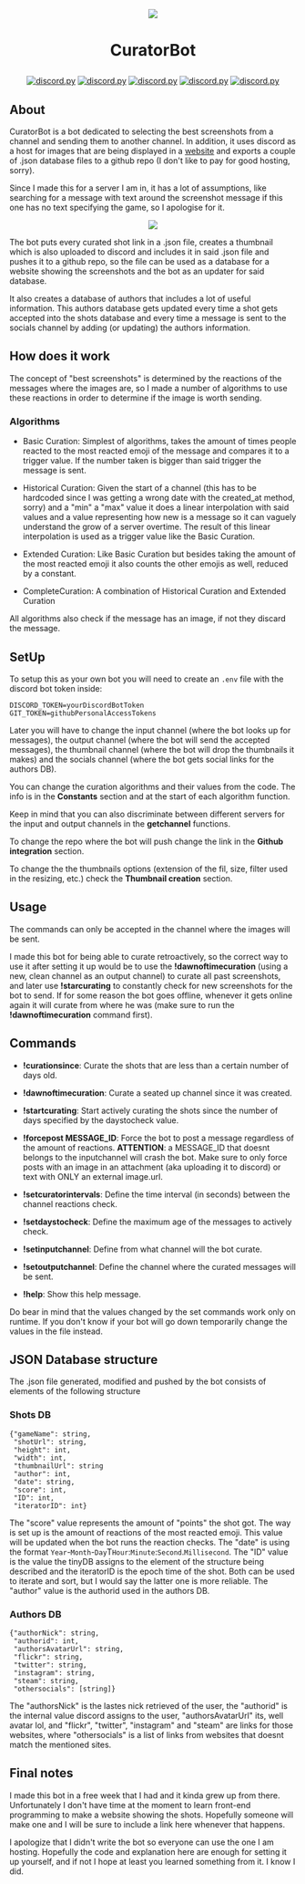 <p align="center"><img src="https://user-images.githubusercontent.com/24371572/104768884-1fa5f400-574d-11eb-93c4-10b24f8ce06e.jpg">
 
# <p align="center">CuratorBot</p>
 <p align="center">
  <a href="https://github.com/Rapptz/discord.py/">
     <img src="https://img.shields.io/badge/discordpy-1.6.0-blue.svg" alt="discord.py"></a>
  <a href="https://github.com/msiemens/tinydb">
     <img src="https://img.shields.io/badge/tinyDB-4.3.0-blue.svg" alt="discord.py"></a>
  <a href="https://github.com/gitpython-developers/GitPython">
     <img src="https://img.shields.io/badge/gitPython-3.1.12-blue.svg" alt="discord.py"></a>
  <a href="https://github.com/python-pillow/Pillow">
     <img src="https://img.shields.io/badge/pillow-8.1.0-blue.svg" alt="discord.py"></a>
  <a href="https://github.com/psf/requests">
     <img src="https://img.shields.io/badge/requests-2.22.0-blue.svg" alt="discord.py"></a>
 
## About
 
CuratorBot is a bot dedicated to selecting the best screenshots from a channel and sending them to another channel. In addition, it uses discord as a host for images that are being displayed in a [website](https://framedsc.github.io/HallOfFramed/) and exports a couple of .json database files to a github repo (I don't like to pay for good hosting, sorry).
 
Since I made this for a server I am in, it has a lot of assumptions, like searching for a message with text around the screenshot message if this one has no text specifying the game, so I apologise for it.
 
<p align="center"><img src="https://user-images.githubusercontent.com/24371572/104781820-eb88fe00-5761-11eb-91d0-6daf4448ebad.png">
 
The bot puts every curated shot link in a .json file, creates a thumbnail which is also uploaded to discord and includes it in said .json file and pushes it to a github repo, so the file can be used as a database for a website showing the screenshots and the bot as an updater for said database.

It also creates a database of authors that includes a lot of useful information. This authors database gets updated every time a shot gets accepted into the shots database and every time a message is sent to the socials channel by adding (or updating) the authors information.
 
## How does it work
 
The concept of "best screenshots" is determined by the reactions of the messages where the images are, so I made a number of algorithms to use these reactions in order to determine if the image is worth sending.
 
### Algorithms
 
- Basic Curation: Simplest of algorithms, takes the amount of times people reacted to the most reacted emoji of the message and compares it to a trigger value. If the number taken is bigger than said trigger the message is sent.
 
- Historical Curation: Given the start of a channel (this has to be hardcoded since I was getting a wrong date with the created_at method, sorry) and a "min" a "max" value it does a linear interpolation with said values and a value representing how new is a message so it can vaguely understand the grow of a server overtime. The result of this linear interpolation is used as a trigger value like the Basic Curation.
 
- Extended Curation: Like Basic Curation but besides taking the amount of the most reacted emoji it also counts the other emojis as well, reduced by a constant.
 
- CompleteCuration: A combination of Historical Curation and Extended Curation
 
All algorithms also check if the message has an image, if not they discard the message.
 
## SetUp
 
To setup this as your own bot you will need to create an `.env` file with the discord bot token inside:
 
```
DISCORD_TOKEN=yourDiscordBotToken
GIT_TOKEN=githubPersonalAccessTokens
```
 
Later you will have to change the input channel (where the bot looks up for messages), the output channel (where the bot will send the accepted messages), the thumbnail channel (where the bot will drop the thumbnails it makes) and the socials channel (where the bot gets social links for the authors DB).
 
You can change the curation algorithms and their values from the code. The info is in the **Constants** section and at the start of each algorithm function.
 
Keep in mind that you can also discriminate between different servers for the input and output channels in the **getchannel** functions.
 
To change the repo where the bot will push change the link in the **Github integration** section.
 
To change the the thumbnails options (extension of the fil, size, filter used in the resizing, etc.) check the **Thumbnail creation** section.
 
## Usage
 
The commands can only be accepted in the channel where the images will be sent.
 
I made this bot for being able to curate retroactively, so the correct way to use it after setting it up would be to use the **!dawnoftimecuration** (using a new, clean channel as an output channel) to curate all past screenshots, and later use **!starcurating** to constantly check for new screenshots for the bot to send. If for some reason the bot goes offline, whenever it gets online again it will curate from where he was (make sure to run the **!dawnoftimecuration** command first).
 
## Commands
 
  - **!curationsince**:       Curate the shots that are less than a certain number of days old.
  - **!dawnoftimecuration**:  Curate a seated up channel since it was created.
  - **!startcurating**: Start actively curating the shots since the number of days specified by the daystocheck value.
   - **!forcepost MESSAGE_ID**: Force the bot to post a message regardless of the amount of reactions. **ATTENTION**: a MESSAGE_ID that doesnt belongs to the inputchannel will crash the bot. Make sure to only force posts with an image in an attachment (aka uploading it to discord) or text with ONLY an external image.url.
 
  - **!setcuratorintervals**: Define the time interval (in seconds) between the channel reactions check.
  - **!setdaystocheck**:      Define the maximum age of the messages to actively check.
  - **!setinputchannel**:     Define from what channel will the bot curate.
  - **!setoutputchannel**:    Define the channel where the curated messages will be sent.
 
  - **!help**: Show this help message.
 
  Do bear in mind that the values changed by the set commands work only on runtime. If you don't know if your bot will go down temporarily change the values in the file instead.
 
## JSON Database structure
 
The .json file generated, modified and pushed by the bot consists of elements of the following structure

### Shots DB
 
```
{"gameName": string,
 "shotUrl": string,
 "height": int,
 "width": int,
 "thumbnailUrl": string 
 "author": int,
 "date": string,
 "score": int,
 "ID": int,
 "iteratorID": int}
```
 


The "score" value represents the amount of "points" the shot got. The way is set up is the amount of reactions of the most reacted emoji. This value will be updated when the bot runs the reaction checks.
The "date" is using the format `Year`-`Month`-`Day`T`Hour`:`Minute`:`Second`.`Millisecond`.
The "ID" value is the value the tinyDB assigns to the element of the structure being described and the iteratorID is the epoch time of the shot. Both can be used to iterate and sort, but I would say the latter one is more reliable.
The "author" value is the authorid used in the authors DB.
 
### Authors DB

```
{"authorNick": string,
 "authorid": int,
 "authorsAvatarUrl": string,
 "flickr": string,
 "twitter": string,
 "instagram": string,
 "steam": string,
 "othersocials": [string]}
 ```

The "authorsNick" is the lastes nick retrieved of the user, the "authorid" is the internal value discord assigns to the user, "authorsAvatarUrl" its, well avatar lol, and "flickr", "twitter", "instagram" and "steam" are links for those websites, where "othersocials" is a list of links from websites that doesnt match the mentioned sites.
 
## Final notes
 
I made this bot in a free week that I had and it kinda grew up from there. Unfortunately I don't have time at the moment to learn front-end programming to make a website showing the shots. Hopefully someone will make one and I will be sure to include a link here whenever that happens.
 
I apologize that I didn't write the bot so everyone can use the one I am hosting. Hopefully the code and explanation here are enough for setting it up yourself, and if not I hope at least you learned something from it. I know I did.


